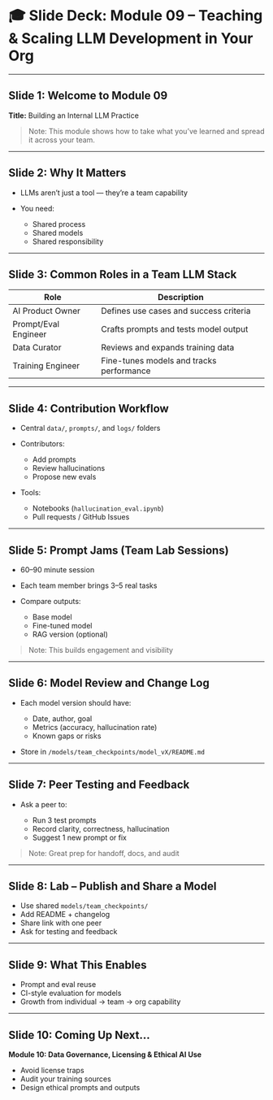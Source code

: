 # 🎓 Slide Deck: Module 09 – Teaching & Scaling LLM Development in Your Org

---

## Slide 1: Welcome to Module 09

**Title:** Building an Internal LLM Practice

> Note: This module shows how to take what you’ve learned and spread it across your team.

---

## Slide 2: Why It Matters

* LLMs aren’t just a tool — they’re a team capability
* You need:

  * Shared process
  * Shared models
  * Shared responsibility

---

## Slide 3: Common Roles in a Team LLM Stack

| Role                 | Description                              |
| -------------------- | ---------------------------------------- |
| AI Product Owner     | Defines use cases and success criteria   |
| Prompt/Eval Engineer | Crafts prompts and tests model output    |
| Data Curator         | Reviews and expands training data        |
| Training Engineer    | Fine-tunes models and tracks performance |

---

## Slide 4: Contribution Workflow

* Central `data/`, `prompts/`, and `logs/` folders
* Contributors:

  * Add prompts
  * Review hallucinations
  * Propose new evals
* Tools:

  * Notebooks (`hallucination_eval.ipynb`)
  * Pull requests / GitHub Issues

---

## Slide 5: Prompt Jams (Team Lab Sessions)

* 60–90 minute session
* Each team member brings 3–5 real tasks
* Compare outputs:

  * Base model
  * Fine-tuned model
  * RAG version (optional)

> Note: This builds engagement and visibility

---

## Slide 6: Model Review and Change Log

* Each model version should have:

  * Date, author, goal
  * Metrics (accuracy, hallucination rate)
  * Known gaps or risks
* Store in `/models/team_checkpoints/model_vX/README.md`

---

## Slide 7: Peer Testing and Feedback

* Ask a peer to:

  * Run 3 test prompts
  * Record clarity, correctness, hallucination
  * Suggest 1 new prompt or fix

> Note: Great prep for handoff, docs, and audit

---

## Slide 8: Lab – Publish and Share a Model

* Use shared `models/team_checkpoints/`
* Add README + changelog
* Share link with one peer
* Ask for testing and feedback

---

## Slide 9: What This Enables

* Prompt and eval reuse
* CI-style evaluation for models
* Growth from individual → team → org capability

---

## Slide 10: Coming Up Next…

**Module 10: Data Governance, Licensing & Ethical AI Use**

* Avoid license traps
* Audit your training sources
* Design ethical prompts and outputs
